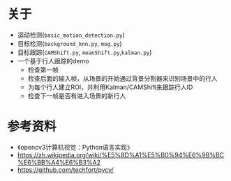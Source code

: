 # 关于

+ 运动检测(`basic_motion_detection.py`)
+ 目标检测(`background_knn.py`, `mog.py`)
+ 目标跟踪(`CAMShift.py`, `meanShift.py`,`kalman.py`)
+ 一个基于行人跟踪的demo
    - 检查第一帧
    - 检查后面的输入帧，从场景的开始通过背景分割器来识别场景中的行人
    - 为每个行人建立ROI，并利用Kalman/CAMShift来跟踪行人ID
    - 检查下一帧是否有进入场景的新行人


# 参考资料

+ 《opencv3计算机视觉：Python语言实现》
+ https://zh.wikipedia.org/wiki/%E5%8D%A1%E5%B0%94%E6%9B%BC%E6%BB%A4%E6%B3%A2
+ https://github.com/techfort/pycv/